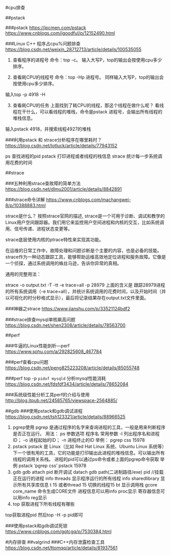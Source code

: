 
#cpu排查

##pstack

###pstack
https://ipcmen.com/pstack
https://www.cnblogs.com/igoodful/p/12152490.html

###Linux C++ 程序占cpu%问题排查
https://blog.csdn.net/weixin_28712713/article/details/100535055
1. 查看程序的进程号
命令：top -c。 输入大写P，top的输出会按使用cpu多少排序。

2. 查看耗CPU的线程号
命令：top -Hp 进程号。 同样输入大写P，top的输出会按使用cpu多少排序。

输入top -p 4918 -H

3. 查看耗CPU的任务
上面找到了耗CPU的线程，那这个线程在做什么呢？
看线程在干什么，可以看线程的堆栈，命令是pstack 进程号，会输出所有线程的堆栈信息。

输入pstack 4918，并搜索线程4927的堆栈

###利用pstack 和 strace分析程序在哪里耗时？
https://blog.csdn.net/lotluck/article/details/77943152

ps	查找进程的pid
  pstack	打印进程或者线程的栈信息
  strace 	统计每一步系统调用花费的时间

##strace

###五种利用strace查故障的简单方法
https://blog.csdn.net/dlmu2001/article/details/8842891

###strace命令详解
https://www.cnblogs.com/machangwei-8/p/10388883.html

strace是什么？
按照strace官网的描述, strace是一个可用于诊断、调试和教学的Linux用户空间跟踪器。我们用它来监控用户空间进程和内核的交互，比如系统调用、信号传递、进程状态变更等。

strace底层使用内核的ptrace特性来实现其功能。

在运维的日常工作中，故障处理和问题诊断是个主要的内容，也是必备的技能。strace作为一种动态跟踪工具，能够帮助运维高效地定位进程和服务故障。它像是一个侦探，通过系统调用的蛛丝马迹，告诉你异常的真相。


 通用的完整用法：

strace -o output.txt -T -tt -e trace=all -p 28979
上面的含义是 跟踪28979进程的所有系统调用（-e trace=all），并统计系统调用的花费时间，以及开始时间（并以可视化的时分秒格式显示），最后将记录结果存在output.txt文件里面。

 

###神器之strace
https://www.jianshu.com/p/33521124bdf2

###strace排查mysql单核飙高问题
https://blog.csdn.net/shen2308/article/details/78563700

##perf

###牛逼的Linux性能剖析—perf 
https://www.sohu.com/a/292825608_467784

###perf查看cpu问题
https://blog.csdn.net/peng825223208/article/details/85055748

###perf top -p `pidof mysqld` 分析mysql性能消耗
https://blog.csdn.net/fdsfdf3434/article/details/78652084

###系统级性能分析工具perf的介绍与使用
http://blog.itpub.net/24585765/viewspace-2564885/

##gdb
###使用pstack和gdb调试进程
https://blog.csdn.net/tsh123321/article/details/88966525

1. pgrep使用
pgrep 是通过程序的名字来查询进程的工具，一般是用来判断程序是否正在运行。
用法：
ps 参数选项 程序名
常用参数
-l 列出程序名和进程ID；
-o 进程起始的ID；
-n 进程终止的ID
举例：
pgrep css
15978
2. pstack
pstack 是 Linux（比如 Red Hat Linux 系统、Ubuntu Linux 系统等）下一个很有用的工具，它的功能是打印输出此进程的堆栈信息。可以输出所有线程的调用关系栈。
进程的pid可以通过ps命令或者上面的pgrep命令获取
举例
pstack ‘pgrep css’
pstack 15978
3. gdb
gdb attach pid
断开调试 datach
gdb path(二进制路径/exe) pid //挂载正在运行的进程
info threads 显示程序运行的所有线程
info sharedlibrary 显示所有共享库信息
t 15 或者thread 15 切换的线程15
bt 显示调用栈
gcore core_name 命令生成CORE文件
进程信息可以用info proc显示
寄存器信息可以用info reg显示
4. top
获取进程下所有线程有哪些

top获取进程pid
然后top -H -p pid即可


###使用pstack和gdb调试死锁
https://www.cnblogs.com/gqtcgq/p/7530384.html

#内存排查
##valgrind
###C++内存泄露检查工具
https://blog.csdn.net/ttomqq/article/details/81937561







